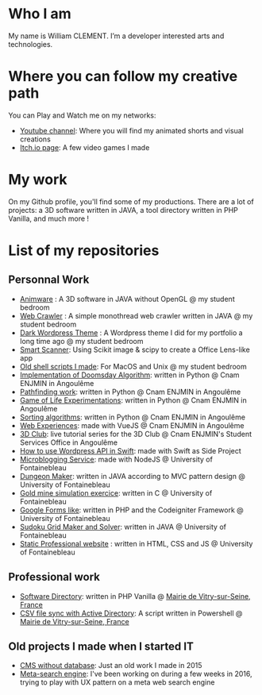 # Who I am

My name is William CLEMENT. I’m a developer interested arts and technologies.


# Where you can follow my creative path

You can Play and Watch me on my networks:

- [Youtube channel](https://www.youtube.com/channel/UCsQ1rKSCteahhHwCLJQbptA): Where you will find my animated shorts and visual creations
- [Itch.io page](https://griffure.itch.io/): A few video games I made


# My work

On my Github profile, you'll find some of my productions. There are a lot of projects: a 3D software written in JAVA, a tool directory written in PHP Vanilla, and much more ! 

# List of my repositories

## Personnal Work 

- [Animware](https://github.com/Williamarnoclement/Animware) : A 3D software in JAVA without OpenGL @ my student bedroom
- [Web Crawler](https://github.com/Williamarnoclement/Crawler) : A simple monothread web crawler written in JAVA @ my student bedroom
- [Dark Wordpress Theme](https://github.com/Williamarnoclement/dark_bigscreen_wp_theme) : A Wordpress theme I did for my portfolio a long time ago @ my student bedroom
- [Smart Scanner](https://github.com/Williamarnoclement/Scanner-Intelligent): Using Scikit image & scipy to create a Office Lens-like app
- [Old shell scripts I made](https://github.com/Williamarnoclement/old_shell_scripts): For MacOS and Unix @ my student bedroom
- [Implementation of Doomsday Algorithm](https://github.com/Williamarnoclement/tp-doomsday-rule): written in Python @ Cnam ENJMIN in Angoulême
- [Pathfinding work](https://github.com/Williamarnoclement/tp-plus-court-chemin): written in Python @ Cnam ENJMIN in Angoulême
- [Game of Life Experimentations](https://github.com/Williamarnoclement/tp-game-of-life): written in Python @ Cnam ENJMIN in Angoulême
- [Sorting algorithms](https://github.com/Williamarnoclement/tp-algo-tri): written in Python @ Cnam ENJMIN in Angoulême
- [Web Experiences](https://github.com/Williamarnoclement/ChristmasForce): made with VueJS @ Cnam ENJMIN in Angoulême
- [3D Club](https://github.com/Williamarnoclement/Club_3D_Cnam_ENJMIN): live tutorial series for the 3D Club @ Cnam ENJMIN's Student Services Office in Angoulême
- [How to use Wordpress API in Swift](https://github.com/Williamarnoclement/Use_Wordpress_API_in_Swift): made with Swift as Side Project
- [Microblogging Service](https://github.com/Williamarnoclement/Application_web_Microblogging): made with NodeJS @ University of Fontainebleau
- [Dungeon Maker](https://github.com/Williamarnoclement/Dungeon_Maker): written in JAVA according to MVC pattern design @ University of Fontainebleau
- [Gold mine simulation exercice](https://github.com/Williamarnoclement/Mine_d_or): written in C @ University of Fontainebleau
- [Google Forms like](https://github.com/Williamarnoclement/QuizzMe): written in PHP and the Codeigniter Framework @ University of Fontainebleau
- [Sudoku Grid Maker and Solver](https://github.com/Williamarnoclement/Sudoku): written in JAVA @ University of Fontainebleau
- [Static Professional website](https://github.com/Williamarnoclement/Site-Internet-Professionnel) : written in HTML, CSS and JS @ University of Fontainebleau

## Professional work

- [Software Directory](https://github.com/Williamarnoclement/Apperture): written in PHP Vanilla @ [Mairie de Vitry-sur-Seine, France](https://www.vitry94.fr)
- [CSV file sync with Active Directory](https://github.com/Williamarnoclement/PowerSynchro): A script written in Powershell @ [Mairie de Vitry-sur-Seine, France](https://www.vitry94.fr)


## Old projects I made when I started IT

- [CMS without database](https://github.com/Williamarnoclement/Simple-CMS-Without-DB): Just an old work I made in 2015
- [Meta-search engine](https://github.com/Williamarnoclement/Summiz): I've been working on during a few weeks in 2016, trying to play with UX pattern on a meta web search engine
